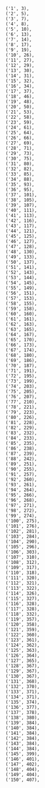     ('1', 3),
    ('2', 5),
    ('3', 7),
    ('4', 8),
    ('5', 10),
    ('6', 13),
    ('7', 14),
    ('8', 17),
    ('9', 19),
    ('10', 26),
    ('11', 27),
    ('12', 29),
    ('13', 30),
    ('14', 31),
    ('15', 32),
    ('16', 34),
    ('17', 37),
    ('18', 46),
    ('19', 48),
    ('20', 50),
    ('21', 53),
    ('22', 58),
    ('23', 59),
    ('24', 61),
    ('25', 64),
    ('26', 66),
    ('27', 69),
    ('28', 71),
    ('29', 73),
    ('30', 75),
    ('31', 80),
    ('32', 82),
    ('33', 85),
    ('34', 88),
    ('35', 93),
    ('36', 95),
    ('37', 101),
    ('38', 105),
    ('39', 107),
    ('40', 111),
    ('41', 113),
    ('42', 116),
    ('43', 117),
    ('44', 121),
    ('45', 125),
    ('46', 127),
    ('47', 128),
    ('48', 130),
    ('49', 133),
    ('50', 137),
    ('51', 141),
    ('52', 143),
    ('53', 144),
    ('54', 145),
    ('55', 149),
    ('56', 151),
    ('57', 153),
    ('58', 155),
    ('59', 158),
    ('60', 160),
    ('61', 161),
    ('62', 163),
    ('63', 165),
    ('64', 167),
    ('65', 170),
    ('66', 173),
    ('67', 174),
    ('68', 180),
    ('69', 186),
    ('70', 187),
    ('71', 191),
    ('72', 195),
    ('73', 199),
    ('74', 203),
    ('75', 205),
    ('76', 207),
    ('77', 210),
    ('78', 221),
    ('79', 223),
    ('80', 226),
    ('81', 228),
    ('82', 229),
    ('83', 232),
    ('84', 233),
    ('85', 235),
    ('86', 238),
    ('87', 239),
    ('88', 242),
    ('89', 251),
    ('90', 255),
    ('91', 257),
    ('92', 260),
    ('93', 261),
    ('94', 264),
    ('95', 266),
    ('96', 268),
    ('97', 271),
    ('98', 272),
    ('99', 274),
    ('100', 275),
    ('101', 276),
    ('102', 281),
    ('103', 284),
    ('104', 290),
    ('105', 296),
    ('106', 303),
    ('107', 310),
    ('108', 312),
    ('109', 317),
    ('110', 318),
    ('111', 320),
    ('112', 321),
    ('113', 322),
    ('114', 326),
    ('115', 327),
    ('116', 328),
    ('117', 328),
    ('118', 332),
    ('119', 357),
    ('120', 358),
    ('121', 359),
    ('122', 360),
    ('123', 361),
    ('124', 362),
    ('125', 363),
    ('126', 364),
    ('127', 365),
    ('128', 367),
    ('129', 367),
    ('130', 367),
    ('131', 368),
    ('132', 370),
    ('133', 371),
    ('134', 371),
    ('135', 374),
    ('136', 377),
    ('137', 378),
    ('138', 380),
    ('139', 384),
    ('140', 384),
    ('141', 384),
    ('142', 384),
    ('143', 384),
    ('144', 384),
    ('145', 399),
    ('146', 401),
    ('147', 402),
    ('148', 404),
    ('149', 404),
    ('150', 407),
